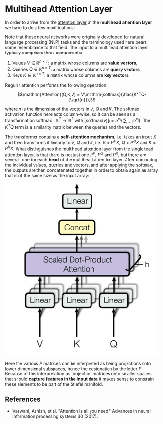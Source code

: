 # Multihead Attention Layer

In order to arrive from the [attention layer](attention_layer.md) at the **multihead attention layer** we have to do a few modifications: 

Note that these neural networks were originally developed for natural language processing (NLP) tasks and the terminology used here bears some resemblance to that field. 
The input to a multihead attention layer typicaly comprises three components:

1. Values $V\in\mathbb{R}^{n\times{}T}$: a matrix whose columns are **value vectors**, 
2. Queries $Q\in\mathbb{R}^{n\times{}T}$: a matrix whose columns are **query vectors**, 
3. Keys $K\in\mathbb{R}^{n\times{}T}$: a matrix whose columns are **key vectors**.

Regular attention performs the following operation: 

```math
\mathrm{Attention}(Q,K,V) = V\mathrm{softmax}(\frac{K^TQ}{\sqrt{n}}),
```

where $n$ is the dimension of the vectors in $V$, $Q$ and $K$. The softmax activation function here acts column-wise, so it can be seen as a transformation $\mathrm{softmax}:\mathbb{R}^{T}\to\mathbb{R}^T$ with $[\mathrm{softmax}(v)]_i = e^{v_i}/\left(\sum_{j=1}e^{v_j}\right)$. The $K^TQ$ term is a similarity matrix between the queries and the vectors. 

The transformer contains a **self-attention mechanism**, i.e. takes an input $X$ and then transforms it linearly to $V$, $Q$ and $K$, i.e. $V = P^VX$, $Q = P^QX$ and $K = P^KX$. What distinguishes the multihead attention layer from the singlehead attention layer, is that there is not just one $P^V$, $P^Q$ and $P^K$, but there are several: one for each **head** of the multihead attention layer. After computing the individual values, queries and vectors, and after applying the softmax, the outputs are then concatenated together in order to obtain again an array that is of the same size as the input array:

![](../images/mha.png)

Here the various $P$ matrices can be interpreted as being projections onto lower-dimensional subspaces, hence the designation by the letter $P$. Because of this interpretation as projection matrices onto smaller spaces that should **capture features in the input data** it makes sense to constrain these elements to be part of the Stiefel manifold.   

## References 
- Vaswani, Ashish, et al. "Attention is all you need." Advances in neural information processing systems 30 (2017).